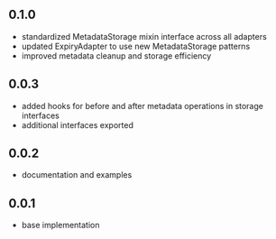 ## 0.1.0
* standardized MetadataStorage mixin interface across all adapters
* updated ExpiryAdapter to use new MetadataStorage patterns
* improved metadata cleanup and storage efficiency

## 0.0.3
* added hooks for before and after metadata operations in storage interfaces
* additional interfaces exported

## 0.0.2
* documentation and examples

## 0.0.1

* base implementation